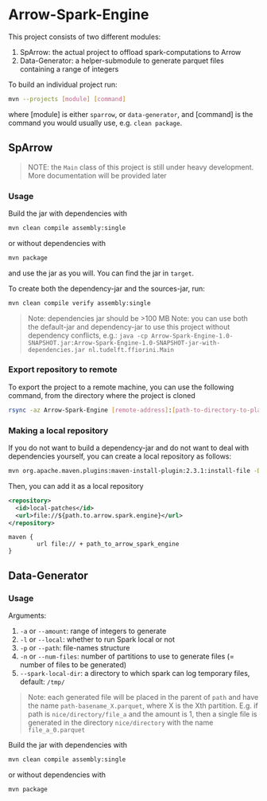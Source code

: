 # Arrow-Spark-Engine
This project consists of two different modules:
1. SpArrow: the actual project to offload spark-computations to Arrow
2. Data-Generator: a helper-submodule to generate parquet files containing a range of integers

To build an individual project run:
```bash
mvn --projects [module] [command]
```
where [module] is either `sparrow`, or `data-generator`,
and [command] is the command you would usually use, e.g. `clean package`.

## SpArrow
> NOTE: the `Main` class of this project is still under heavy development. More documentation will be provided later

### Usage
Build the jar with dependencies with
```bash
mvn clean compile assembly:single
```
or without dependencies with
```bash
mvn package
```
and use the jar as you will. You can find the jar in `target`.

To create both the dependency-jar and the sources-jar, run:
```bash
mvn clean compile verify assembly:single
```
>Note: dependencies jar should be >100 MB
>Note: you can use both the default-jar and dependency-jar to use this project without dependency conflicts, e.g.:
> `java -cp Arrow-Spark-Engine-1.0-SNAPSHOT.jar:Arrow-Spark-Engine-1.0-SNAPSHOT-jar-with-dependencies.jar nl.tudelft.ffiorini.Main`

### Export repository to remote
To export the project to a remote machine, you can use the following command, from the directory where the project is cloned
```bash
rsync -az Arrow-Spark-Engine [remote-address]:[path-to-directory-to-place-project-directory]/ --filter=':- .gitignore' --exclude='Arrow-Spark-Engine/.git'
```

### Making a local repository
If you do not want to build a dependency-jar and do not want to deal with dependencies yourself,
you can create a local repository as follows:
```bash 
mvn org.apache.maven.plugins:maven-install-plugin:2.3.1:install-file -Dfile=target/Arrow-Spark-Engine-1.0-SNAPSHOT.jar -DgroupId=nl.tudelft.abs.ffiorini -DartifactId=Arrow-Spark-Engine -Dversion=1.0-SNAPSHOT -Dpackaging=jar -DlocalRepositoryPath=.
```
Then, you can add it as a local repository
```xml
<repository>
  <id>local-patches</id>
  <url>file://${path.to.arrow.spark.engine}</url>
</repository>
```

```gradle.build
maven {
        url file:// + path_to_arrow_spark_engine
}
```

## Data-Generator

### Usage
Arguments:
1. `-a` or `--amount`: range of integers to generate
2. `-l` or `--local`: whether to run Spark local or not
3. `-p` or `--path`: file-names structure
4. `-n` or `--num-files`: number of partitions to use to generate files (= number of files to be generated)
5. `--spark-local-dir`: a directory to which spark can log temporary files, default: `/tmp/`

>Note: each generated file will be placed in the parent of `path` and have the name `path-basename_X.parquet`, 
> where X is the Xth partition. E.g. if path is `nice/directory/file_a` and the amount is 1, then a single 
> file is generated in the directory `nice/directory` with the name `file_a_0.parquet`

Build the jar with dependencies with
```bash
mvn clean compile assembly:single
```
or without dependencies with
```bash
mvn package
```



